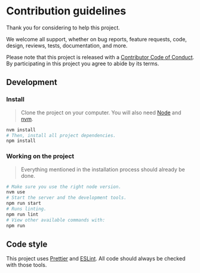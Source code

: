 # Contribution guidelines

Thank you for considering to help this project.

We welcome all support, whether on bug reports, feature requests, code, design, reviews, tests, documentation, and more.

Please note that this project is released with a [Contributor Code of Conduct](/docs/CODE_OF_CONDUCT.md). By participating in this project you agree to abide by its terms.

## Development

### Install

> Clone the project on your computer. You will also need [Node](https://nodejs.org) and [nvm](https://github.com/creationix/nvm).

```sh
nvm install
# Then, install all project dependencies.
npm install
```

### Working on the project

> Everything mentioned in the installation process should already be done.

```sh
# Make sure you use the right node version.
nvm use
# Start the server and the development tools.
npm run start
# Runs linting.
npm run lint
# View other available commands with:
npm run
```

## Code style

This project uses [Prettier](https://prettier.io/) and [ESLint](https://eslint.org/). All code should always be checked with those tools.
